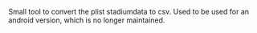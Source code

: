 Small tool to convert the plist stadiumdata to csv. Used to be used for an android version, which is no longer maintained.
